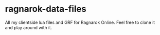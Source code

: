 ﻿# ragnarok-data-files

All my clientside lua files and GRF for Ragnarok Online. Feel free to clone it and play around with it.
